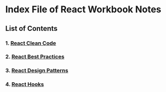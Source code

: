 # Index File of React Workbook Notes

## List of Contents

### 1. [React Clean Code](./react-clean-code.md)
### 2. [React Best Practices](./react-best-practices.md)
### 3. [React Design Patterns](./react-design-patterns.md)
### 4. [React Hooks](./react-hooks.md)